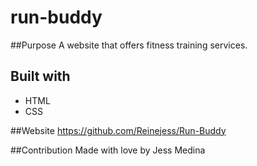 # run-buddy

##Purpose
A website that offers fitness training services. 

## Built with
* HTML
* CSS

##Website
https://github.com/Reinejess/Run-Buddy

##Contribution
Made with love by Jess Medina  
